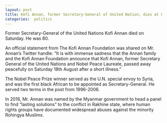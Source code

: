 ```yaml
---
layout: post
title: Kofi Annan, former Secretary-General of United Nation, dies at 80 
categories:  politics
---
```


 Former Secretary-General of the United Nations Kofi Annan died on Saturday. He was 80.

An official statement from The Kofi Annan Foundation was shared on Mr. Annan’s Twitter handle: “It is with immense sadness that the Annan family and the Kofi Annan Foundation announce that Kofi Annan, former Secretary General of the United Nations and Nobel Peace Laureate, passed away peacefully on Saturday 18th August after a short illness.”

The Nobel Peace Prize winner served as the U.N. special envoy to Syria, and was the first black African to be appointed as Secretary-General. He served two terms in the post from 1996-2006.

In 2016, Mr. Annan was named by the Myanmar government to head a panel to find “lasting solutions” to the conflict in Rakhine state, where human rights groups have documented widespread abuses against the minority Rohingya Muslims.